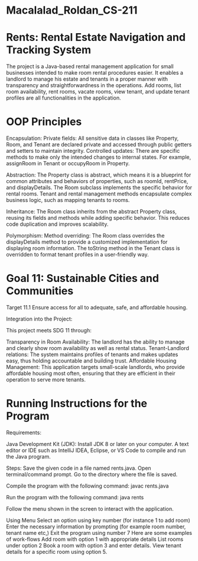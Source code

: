 # Macalalad_Roldan_CS-211
# Rents: Rental Estate Navigation and Tracking System
The project is a Java-based rental management application for small businesses intended to make room rental procedures easier. It enables a landlord to manage his estate and tenants in a proper manner with transparency and straightforwardness in the operations. Add rooms, list room availability, rent rooms, vacate rooms, view tenant, and update tenant profiles are all functionalities in the application.
# OOP Principles
Encapsulation:
Private fields: All sensitive data in classes like Property, Room, and Tenant are declared private and accessed through public getters and setters to maintain integrity.
Controlled updates: There are specific methods to make only the intended changes to internal states. For example, assignRoom in Tenant or occupyRoom in Property.

Abstraction:
The Property class is abstract, which means it is a blueprint for common attributes and behaviors of properties, such as roomId, rentPrice, and displayDetails. The Room subclass implements the specific behavior for rental rooms. Tenant and rental management methods encapsulate complex business logic, such as mapping tenants to rooms.

Inheritance:
The Room class inherits from the abstract Property class, reusing its fields and methods while adding specific behavior. This reduces code duplication and improves scalability.

Polymorphism:
Method overriding: The Room class overrides the displayDetails method to provide a customized implementation for displaying room information. The toString method in the Tenant class is overridden to format tenant profiles in a user-friendly way.
# Goal 11: Sustainable Cities and Communities
Target 11.1 Ensure access for all to adequate, safe, and affordable housing.

Integration into the Project:

This project meets SDG 11 through:

Transparency in Room Availability: The landlord has the ability to manage and clearly show room availability as well as rental status.
Tenant-Landlord relations: The system maintains profiles of tenants and makes updates easy, thus holding accountable and building trust.
Affordable Housing Management: This application targets small-scale landlords, who provide affordable housing most often, 
ensuring that they are efficient in their operation to serve more tenants.
# Running Instructions for the Program

Requirements:

Java Development Kit (JDK): Install JDK 8 or later on your computer.
A text editor or IDE such as IntelliJ IDEA, Eclipse, or VS Code to compile and run the Java program.

Steps:
Save the given code in a file named rents.java.
Open terminal/command prompt.
Go to the directory where the file is saved.

Compile the program with the following command:
javac rents.java

Run the program with the following command:
java rents

Follow the menu shown in the screen to interact with the application.

Using Menu
Select an option using key number (for instance 1 to add room)
Enter the necessary information by prompting (for example room number, tenant name etc,)
Exit the program using number 7
Here are some examples of work-flows
Add room with option 1 with appropriate details
List rooms under option 2
Book a room with option 3 and enter details.
View tenant details for a specific room using option 5.
